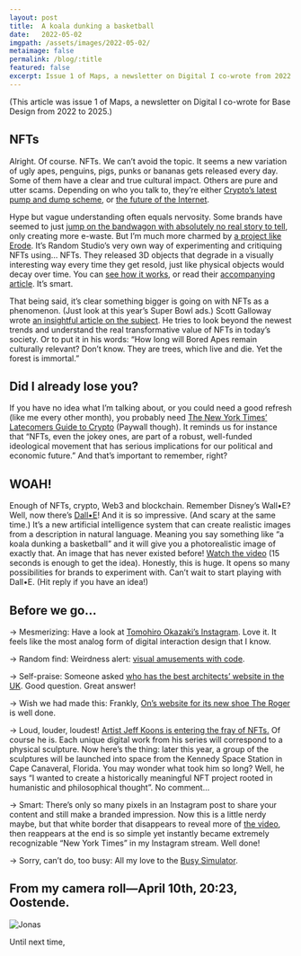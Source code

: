 ```yaml
---
layout: post
title:  A koala dunking a basketball
date:   2022-05-02
imgpath: /assets/images/2022-05-02/
metaimage: false
permalink: /blog/:title
featured: false
excerpt: Issue 1 of Maps, a newsletter on Digital I co-wrote from 2022 to 2025. Topic is NFTs.
---
```


(This article was issue 1 of Maps, a newsletter on Digital I co-wrote for Base Design from 2022 to 2025.)

## NFTs

Alright. Of course. NFTs. We can’t avoid the topic. It seems a new variation of ugly apes, penguins, pigs, punks or bananas gets released every day. Some of them have a clear and true cultural impact. Others are pure and utter scams. Depending on who you talk to, they’re either [Crypto’s latest pump and dump scheme](https://tante.cc/2021/12/17/the-third-web), or [the future of the Internet](https://www.forbes.com/sites/forbestechcouncil/2020/01/06/what-is-web-3-0/?sh=1d37fa1f58df).

Hype but vague understanding often equals nervosity. Some brands have seemed to just [jump on the bandwagon with absolutely no real story to tell](https://thingtesting.com/stories/nfts-direct-to-consumer), only creating more e-waste. But I’m much more charmed by [a project like Erode](https://erode.random.studio/). It’s Random Studio’s very own way of experimenting and critiquing NFTs using… NFTs. They released 3D objects that degrade in a visually interesting way every time they get resold, just like physical objects would decay over time. You can [see how it works](https://erode.random.studio/), or read their [accompanying article](https://medium.com/random-studio/erode-breaking-down-nfts-12c390d77b1a). It’s smart.

That being said, it’s clear something bigger is going on with NFTs as a phenomenon. (Just look at this year’s Super Bowl ads.) Scott Galloway wrote [an insightful article on the subject](https://www.profgalloway.com/nft-unpack/). He tries to look beyond the newest trends and understand the real transformative value of NFTs in today’s society. Or to put it in his words: “How long will Bored Apes remain culturally relevant? Don’t know. They are trees, which live and die. Yet the forest is immortal.”

## Did I already lose you?

If you have no idea what I’m talking about, or you could need a good refresh (like me every other month), you probably need [The New York Times’ Latecomers Guide to Crypto](https://www.nytimes.com/interactive/2022/03/18/technology/cryptocurrency-crypto-guide.html) (Paywall though). It reminds us for instance that “NFTs, even the jokey ones, are part of a robust, well-funded ideological movement that has serious implications for our political and economic future.” And that’s important to remember, right?

## WOAH!

Enough of NFTs, crypto, Web3 and blockchain. Remember Disney’s Wall•E? Well, now there’s [Dall•E](https://openai.com/dall-e-2/)! And it is so impressive. (And scary at the same time.) It’s a new artificial intelligence system that can create realistic images from a description in natural language. Meaning you say something like “a koala dunking a basketball” and it will give you a photorealistic image of exactly that. An image that has never existed before! [Watch the video](https://openai.com/dall-e-2/) (15 seconds is enough to get the idea). Honestly, this is huge. It opens so many possibilities for brands to experiment with. Can’t wait to start playing with Dall•E. (Hit reply if you have an idea!)

## Before we go…

→ Mesmerizing: Have a look at [Tomohiro Okazaki’s Instagram](https://www.instagram.com/p/CcEdrhAPOYs/). Love it. It feels like the most analog form of digital interaction design that I know.

→ Random find: Weirdness alert: [visual amusements with code](https://tinyurl.com/4mzja653).

→ Self-praise: Someone asked [who has the best architects’ website in the UK](https://www.ten4design.co.uk/insights/architects-websites-who-has-the-best-in-the-aj100). Good question. Great answer!

→ Wish we had made this: Frankly, [On’s website for its new shoe The Roger](https://theroger.com/) is well done.

→ Loud, louder, loudest! [Artist Jeff Koons is entering the fray of NFTs.](https://news.artnet.com/market/jeff-koons-moon-nft-2090923) Of course he is. Each unique digital work from his series will correspond to a physical sculpture. Now here’s the thing: later this year, a group of the sculptures will be launched into space from the Kennedy Space Station in Cape Canaveral, Florida. You may wonder what took him so long? Well, he says “I wanted to create a historically meaningful NFT project rooted in humanistic and philosophical thought”. No comment…

→ Smart: There’s only so many pixels in an Instagram post to share your content and still make a branded impression. Now this is a little nerdy maybe, but that white border that disappears to reveal more of [the video](https://www.instagram.com/p/CcHB3eZgxIu/), then reappears at the end is so simple yet instantly became extremely recognizable “New York Times” in my Instagram stream. Well done!

→ Sorry, can’t do, too busy: All my love to the [Busy Simulator](https://busysimulator.com/).

## From my camera roll—April 10th, 20:23, Oostende.

![Jonas]({{site.baseurl}}{{page.imgpath}}johnny.jpg)

Until next time,  